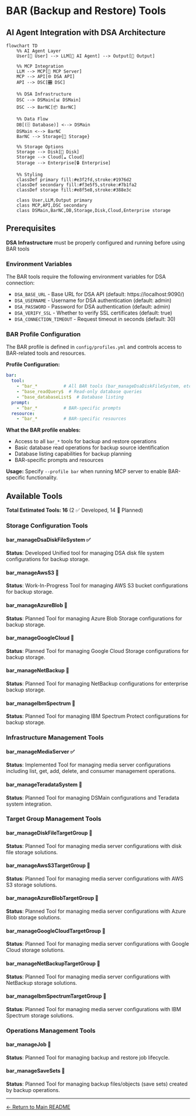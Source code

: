 # BAR (Backup and Restore) Tools

## AI Agent Integration with DSA Architecture

```mermaid
flowchart TD
    %% AI Agent Layer
    User[👤 User] --> LLM[🤖 AI Agent] --> Output[📄 Output]
    
    %% MCP Integration
    LLM --> MCP[🔌 MCP Server]
    MCP --> API[🌐 DSA API]
    API --> DSC[🎛️ DSC]
    
    %% DSA Infrastructure
    DSC --> DSMain[📊 DSMain]
    DSC --> BarNC[📦 BarNC]
    
    %% Data Flow
    DB[(🗄️ Database)] <--> DSMain
    DSMain <--> BarNC
    BarNC --> Storage{💾 Storage}
    
    %% Storage Options
    Storage --> Disk[📁 Disk]
    Storage --> Cloud[☁️ Cloud]
    Storage --> Enterprise[🔒 Enterprise]
    
    %% Styling
    classDef primary fill:#e3f2fd,stroke:#1976d2
    classDef secondary fill:#f3e5f5,stroke:#7b1fa2
    classDef storage fill:#e8f5e8,stroke:#388e3c
    
    class User,LLM,Output primary
    class MCP,API,DSC secondary
    class DSMain,BarNC,DB,Storage,Disk,Cloud,Enterprise storage
```

## Prerequisites

**DSA Infrastructure** must be properly configured and running before using BAR tools

### Environment Variables
The BAR tools require the following environment variables for DSA connection:

- `DSA_BASE_URL` - Base URL for DSA API (default: https://localhost:9090/)
- `DSA_USERNAME` - Username for DSA authentication (default: admin)
- `DSA_PASSWORD` - Password for DSA authentication (default: admin)
- `DSA_VERIFY_SSL` - Whether to verify SSL certificates (default: true)
- `DSA_CONNECTION_TIMEOUT` - Request timeout in seconds (default: 30)

### BAR Profile Configuration
The BAR profile is defined in `config/profiles.yml` and controls access to BAR-related tools and resources.

**Profile Configuration:**
```yaml
bar:
  tool:
    - ^bar_*          # All BAR tools (bar_manageDsaDiskFileSystem, etc.)
    - ^base_readQuery$  # Read-only database queries
    - ^base_databaseList$  # Database listing
  prompt:
    - ^bar_*          # BAR-specific prompts
  resource:
    - ^bar_*          # BAR-specific resources
```

**What the BAR profile enables:**
- Access to all `bar_*` tools for backup and restore operations
- Basic database read operations for backup source identification
- Database listing capabilities for backup planning
- BAR-specific prompts and resources

**Usage:** Specify `--profile bar` when running MCP server to enable BAR-specific functionality.


## Available Tools

**Total Estimated Tools: 16** (2 ✅ Developed, 14 🚧 Planned)

### Storage Configuration Tools

#### bar_manageDsaDiskFileSystem ✅
**Status**: Developed
Unified tool for managing DSA disk file system configurations for backup storage.

#### bar_manageAwsS3 🚧 
**Status**: Work-In-Progress
Tool for managing AWS S3 bucket configurations for backup storage.

#### bar_manageAzureBlob 🚧
**Status**: Planned
Tool for managing Azure Blob Storage configurations for backup storage.

#### bar_manageGoogleCloud 🚧
**Status**: Planned
Tool for managing Google Cloud Storage configurations for backup storage.

#### bar_manageNetBackup 🚧
**Status**: Planned
Tool for managing NetBackup configurations for enterprise backup storage.

#### bar_manageIbmSpectrum 🚧
**Status**: Planned
Tool for managing IBM Spectrum Protect configurations for backup storage.

### Infrastructure Management Tools

#### bar_manageMediaServer ✅
**Status**: Implemented
Tool for managing media server configurations including list, get, add, delete, and consumer management operations.

#### bar_manageTeradataSystem 🚧
**Status**: Planned
Tool for managing DSMain configurations and Teradata system integration.

### Target Group Management Tools

#### bar_manageDiskFileTargetGroup 🚧
**Status**: Planned
Tool for managing media server configurations with disk file storage solutions.

#### bar_manageAwsS3TargetGroup 🚧
**Status**: Planned
Tool for managing media server configurations with AWS S3 storage solutions.

#### bar_manageAzureBlobTargetGroup 🚧
**Status**: Planned
Tool for managing media server configurations with Azure Blob storage solutions.

#### bar_manageGoogleCloudTargetGroup 🚧
**Status**: Planned
Tool for managing media server configurations with Google Cloud storage solutions.

#### bar_manageNetBackupTargetGroup 🚧
**Status**: Planned
Tool for managing media server configurations with NetBackup storage solutions.

#### bar_manageIbmSpectrumTargetGroup 🚧
**Status**: Planned
Tool for managing media server configurations with IBM Spectrum storage solutions.

### Operations Management Tools

#### bar_manageJob 🚧
**Status**: Planned
Tool for managing backup and restore job lifecycle.

#### bar_manageSaveSets 🚧
**Status**: Planned
Tool for managing backup files/objects (save sets) created by backup operations.

---

[← Return to Main README](../../../../README.md)
